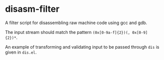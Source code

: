 # disasm-filter

A filter script for disassembling raw machine code using gcc and gdb.

The input stream should match the pattern `(0x[0-9a-f]{2})(, 0x[0-9]{2})*`.

An example of transforming and validating input to be passed through `dis` is given in `dis.el`.
